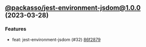 ## [@packasso/jest-environment-jsdom@1.0.0](https://github.com/qiwi/packasso/compare/undefined...2023.3.28-packasso.jest-environment-jsdom.1.0.0-f0) (2023-03-28)

### Features
* feat: jest-environment-jsdom (#32) [86f2879](https://github.com/qiwi/packasso/commit/86f28792bb3804693cec4abd1864d781d6ea1a1a)


